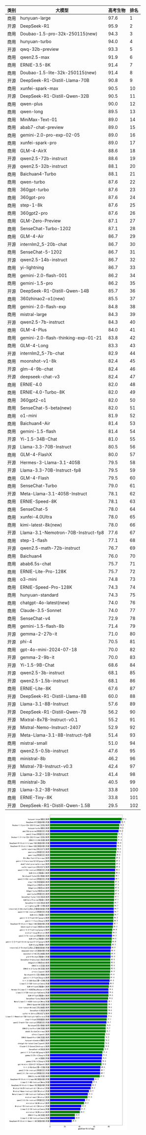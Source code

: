 
| 类别 | 大模型                         | 高考生物 | 排名 |
|-----|------------------------------|---------|----|
|商用|hunyuan-large|97.6|1|
|开源|DeepSeek-R1|95.9|2|
|商用|Doubao-1.5-pro-32k-250115(new)|94.3|3|
|商用|hunyuan-turbo|94.0|4|
|开源|qwq-32b-preview|93.3|5|
|商用|qwen2.5-max|91.9|6|
|商用|ERNIE-3.5-8K|91.4|7|
|商用|Doubao-1.5-lite-32k-250115(new)|91.4|8|
|开源|DeepSeek-R1-Distill-Llama-70B|90.8|9|
|商用|xunfei-spark-max|90.5|10|
|开源|DeepSeek-R1-Distill-Qwen-32B|90.5|11|
|商用|qwen-plus|90.0|12|
|商用|qwen-long|89.5|13|
|商用|MiniMax-Text-01|89.0|14|
|商用|abab7-chat-preview|89.0|15|
|商用|gemini-2.0-pro-exp-02-05|89.0|16|
|商用|xunfei-spark-pro|89.0|17|
|商用|GLM-4-AirX|88.6|18|
|开源|qwen2.5-72b-instruct|88.6|19|
|开源|qwen2.5-32b-instruct|88.1|20|
|商用|Baichuan4-Turbo|88.1|21|
|商用|qwen-turbo|87.6|22|
|商用|360gpt-turbo|87.6|23|
|商用|360gpt-pro|87.6|24|
|商用|step-1-8k|87.6|25|
|商用|360gpt2-pro|87.6|26|
|商用|GLM-Zero-Preview|87.1|27|
|商用|SenseChat-Turbo-1202|87.1|28|
|商用|GLM-4-Air|86.7|29|
|开源|internlm2_5-20b-chat|86.7|30|
|商用|SenseChat-5-1202|86.7|31|
|开源|qwen2.5-14b-instruct|86.7|32|
|商用|yi-lightning|86.7|33|
|商用|gemini-2.0-flash-001|86.2|34|
|商用|gemini-1.5-pro|86.2|35|
|开源|DeepSeek-R1-Distill-Qwen-14B|85.7|36|
|商用|360zhinao2-o1(new)|85.5|37|
|商用|gemini-2.0-flash-exp|84.8|38|
|商用|mistral-large|84.3|39|
|开源|qwen2.5-7b-instruct|84.3|40|
|商用|GLM-4-Plus|84.0|41|
|商用|gemini-2.0-flash-thinking-exp-01-21|83.8|42|
|商用|GLM-4-Long|83.3|43|
|开源|internlm2_5-7b-chat|82.9|44|
|商用|moonshot-v1-8k|82.4|45|
|开源|glm-4-9b-chat|82.4|46|
|开源|deepseek-chat-v3|82.4|47|
|商用|ERNIE-4.0|82.0|48|
|商用|ERNIE-4.0-Turbo-8K|82.0|49|
|商用|360gpt2-o1|82.0|50|
|商用|SenseChat-5-beta(new)|82.0|51|
|商用|o1-mini|81.9|52|
|商用|Baichuan4-Air|81.4|53|
|商用|gemini-1.5-flash|81.4|54|
|开源|Yi-1.5-34B-Chat|81.0|55|
|开源|Llama-3.3-70B-Instruct|80.5|56|
|商用|GLM-4-FlashX|80.0|57|
|开源|Hermes-3-Llama-3.1-405B|79.5|58|
|开源|Llama-3.3-70B-Instruct-fp8|79.5|59|
|商用|GLM-4-Flash|79.5|60|
|商用|SenseChat-Turbo|79.0|61|
|开源|Meta-Llama-3.1-405B-Instruct|78.1|62|
|商用|ERNIE-Speed-8K|78.1|63|
|商用|SenseChat-5|78.0|64|
|商用|xunfei-4.0Ultra|78.0|65|
|商用|kimi-latest-8k(new)|78.0|66|
|开源|Llama-3.1-Nemotron-70B-Instruct-fp8|77.6|67|
|商用|step-1-flash|77.1|68|
|开源|qwen2.5-math-72b-instruct|76.7|69|
|商用|Baichuan4|76.0|70|
|商用|abab6.5s-chat|75.7|71|
|商用|ERNIE-Lite-Pro-128K|75.7|72|
|商用|o3-mini|74.8|73|
|商用|ERNIE-Speed-Pro-128K|74.3|74|
|商用|hunyuan-standard|74.3|75|
|商用|chatgpt-4o-latest(new)|74.0|76|
|商用|Claude-3.5-Sonnet|74.0|77|
|商用|SenseChat-v4|72.9|78|
|商用|gemini-1.5-flash-8b|71.4|79|
|开源|gemma-2-27b-it|71.0|80|
|开源|phi-4|70.5|81|
|商用|gpt-4o-mini-2024-07-18|70.0|82|
|开源|gemma-2-9b-it|70.0|83|
|开源|Yi-1.5-9B-Chat|68.6|84|
|开源|qwen2.5-3b-instruct|68.1|85|
|开源|qwen2.5-1.5b-instruct|68.1|86|
|商用|ERNIE-Lite-8K|67.6|87|
|开源|DeepSeek-R1-Distill-Llama-8B|60.0|88|
|开源|Llama-3.1-8B-Instruct|57.6|89|
|开源|DeepSeek-R1-Distill-Qwen-7B|56.2|90|
|开源|Mixtral-8x7B-Instruct-v0.1|55.2|91|
|开源|Mistral-Nemo-Instruct-2407|52.9|92|
|开源|Meta-Llama-3.1-8B-Instruct-fp8|51.4|93|
|商用|mistral-small|51.0|94|
|开源|qwen2.5-0.5b-instruct|47.6|95|
|商用|ministral-8b|46.2|96|
|开源|Mistral-7B-Instruct-v0.3|42.4|97|
|开源|Llama-3.2-1B-Instruct|41.4|98|
|商用|ministral-3b|40.5|99|
|开源|Llama-3.2-3B-Instruct|33.8|100|
|商用|ERNIE-Tiny-8K|33.8|101|
|开源|DeepSeek-R1-Distill-Qwen-1.5B|29.5|102|


![lin](../pic/gaokao-biology.png)
